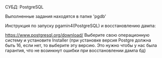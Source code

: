 СУБД: PostgreSQL



Выполненные задания находятся в папке 'pgdb'


Инструкция по запуску pgamin4(PostgreSQL) и восстановлению дампа:

https://www.postgresql.org/download/ 
Выберите свою операционную систему и установите Installer 
(при установке версия Postgre должна быть 16, если нет, то выберите эту версию. Это нужно чтобы у нас была гарантия, что не возинкнут ошибки при восстановлении дампа бд)
